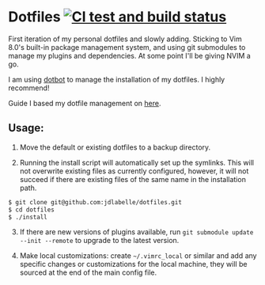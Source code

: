 # Dotfiles [![CI test and build status](https://github.com/jdlabelle/dotfiles/actions/workflows/ci.yml/badge.svg)](https://github.com/jdlabelle/dotfiles/actions/workflows/ci.yml)

 First iteration of my personal dotfiles and slowly adding. Sticking to Vim 8.0's built-in package management system, and using git submodules to manage my plugins and dependencies. At some point I'll be giving NVIM a go.

I am using [dotbot](https://github.com/anishathalye/dotbot) to manage the installation of my dotfiles. I highly recommend!

Guide I based my dotfile management on [here](https://anishathalye.com/managing-your-dotfiles/).

## Usage:

1. Move the default or existing dotfiles to a backup directory.

2. Running the install script will automatically set up the symlinks. This will not overwrite existing files as currently configured, however, it will not succeed if there are existing files of the same name in the installation path.
```bash
$ git clone git@github.com:jdlabelle/dotfiles.git
$ cd dotfiles
$ ./install
```

3. If there are new versions of plugins available, run `git submodule update --init --remote` to upgrade to the latest version.

4. Make local customizations: create `~/.vimrc_local` or similar and add any specific changes or customizations for the local machine, they will be sourced at the end of the main config file.
